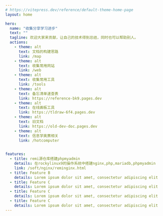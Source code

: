 ```yaml
---
# https://vitepress.dev/reference/default-theme-home-page
layout: home

hero:
  name: "收集分享学习进步"
  text: ""
  tagline: 欢迎大家来贡献，让自己的技术得到总结，同时也可以帮助别人。
  actions:
    - theme: alt
      text: 文档的构建思路
      link: /map
    - theme: alt
      text: 收集常用网站
      link: /web
    - theme: alt
      text: 收集常用工具
      link: /tools
    - theme: alt
      text: 备忘清单速查表
      link: https://reference-bk9.pages.dev
    - theme: alt
      text: 在线画板工具
      link: https://tldraw-6f4.pages.dev
    - theme: alt
      text: 旧文档
      link: https://old-dev-doc.pages.dev
    - theme: alt
      text: 信息学奥赛相关
      link: /hotcomputer
      

features:
  - title: remi源仓库搭建phpmyadmin
    details: 在rockylinux9的操作系统中搭建nginx,php,mariadb,phpmyadmin
    link: /soft/nginx/reminginx.html
  - title: Feature B
    details: Lorem ipsum dolor sit amet, consectetur adipiscing elit
  - title: Feature C
    details: Lorem ipsum dolor sit amet, consectetur adipiscing elit
  - title: Feature C
    details: Lorem ipsum dolor sit amet, consectetur adipiscing elit
  - title: Feature C
    details: Lorem ipsum dolor sit amet, consectetur adipiscing elit
---
```


